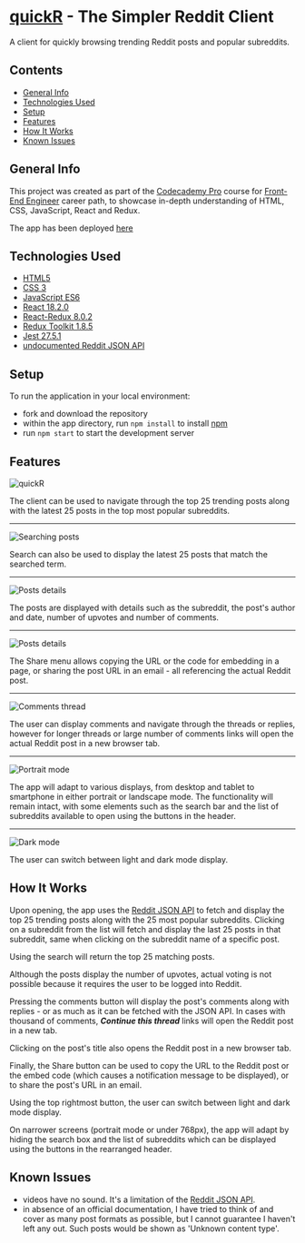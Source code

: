 # [quickR](https://celadon-malabi-4b4a22.netlify.app/) - The Simpler Reddit Client

A client for quickly browsing trending Reddit posts and popular subreddits.

## Contents
 - [General Info](#general-info)
 - [Technologies Used](#technologies-used)
 - [Setup](#setup)
 - [Features](#features)
 - [How It Works](#how-it-works)
 - [Known Issues](#known-issues)

## General Info
This project was created as part of the [Codecademy Pro](https://www.codecademy.com/) course for [Front-End Engineer](https://www.codecademy.com/learn/paths/front-end-engineer-career-path) career path, to showcase in-depth understanding of HTML, CSS, JavaScript, React and Redux.

The app has been deployed [here](https://celadon-malabi-4b4a22.netlify.app/)

## Technologies Used
* [HTML5](https://developer.mozilla.org/en-US/docs/Web/HTML)
* [CSS 3](https://developer.mozilla.org/en-US/docs/Web/CSS)
* [JavaScript ES6](https://developer.mozilla.org/en-US/docs/Web/JavaScript)
* [React 18.2.0](https://reactjs.org/)
* [React-Redux 8.0.2](https://react-redux.js.org/)
* [Redux Toolkit 1.8.5](https://redux-toolkit.js.org/)
* [Jest 27.5.1](https://jestjs.io/)
* [undocumented Reddit JSON API](https://github.com/reddit-archive/reddit/wiki/JSON)

## Setup
To run the application in your local environment:
- fork and download the repository
- within the app directory, run `npm install` to install [npm](https://www.npmjs.com/)
- run `npm start` to start the development server

## Features
![quickR](./public/images/preview/preview1.jpg)

The client can be used to navigate through the top 25 trending posts along with the latest 25 posts in the top most popular subreddits.

----
![Searching posts](./public/images/preview/preview2.jpg)

Search can also be used to display the latest 25 posts that match the searched term.

----
![Posts details](./public/images/preview/preview3.jpg)

The posts are displayed with details such as the subreddit, the post's author and date, number of upvotes and number of comments.

----
![Posts details](./public/images/preview/preview4.jpg)

The Share menu allows copying the URL or the code for embedding in a page, or sharing the post URL in an email - all referencing the actual Reddit post.

----
![Comments thread](./public/images/preview/preview5.jpg)

The user can display comments and navigate through the threads or replies, however for longer threads or large number of comments links will open the actual Reddit post in a new browser tab.

----
![Portrait mode](./public/images/preview/preview6.jpg)

The app will adapt to various displays, from desktop and tablet to smartphone in either portrait or landscape mode. The functionality will remain intact, with some elements such as the search bar and the list of subreddits available to open using the buttons in the header.

----
![Dark mode](./public/images/preview/preview7.jpg)

The user can switch between light and dark mode display.

## How It Works
Upon opening, the app uses the [Reddit JSON API](https://github.com/reddit-archive/reddit/wiki/JSON) to fetch and display the top 25 trending posts along with the 25 most popular subreddits.
Clicking on a subreddit from the list will fetch and display the last 25 posts in that subreddit, same when clicking on the subreddit name of a specific post.

Using the search will return the top 25 matching posts.

Although the posts display the number of upvotes, actual voting is not possible because it requires the user to be logged into Reddit.

Pressing the comments button will display the post's comments along with replies - or as much as it can be fetched with the JSON API. In cases with thousand of comments, ***Continue this thread*** links will open the Reddit post in a new tab.

Clicking on the post's title also opens the Reddit post in a new browser tab.

Finally, the Share button can be used to copy the URL to the Reddit post or the embed code (which causes a notification message to be displayed), or to share the post's URL in an email.

Using the top rightmost button, the user can switch between light and dark mode display.

On narrower screens (portrait mode or under 768px), the app will adapt by hiding the search box and the list of subreddits which can be displayed using the buttons in the rearranged header.

## Known Issues
- videos have no sound. It's a limitation of the [Reddit JSON API](https://github.com/reddit-archive/reddit/wiki/JSON).
- in absence of an official documentation, I have tried to think of and cover as many post formats as possible, but I cannot guarantee I haven't left any out. Such posts would be shown as 'Unknown content type'.
